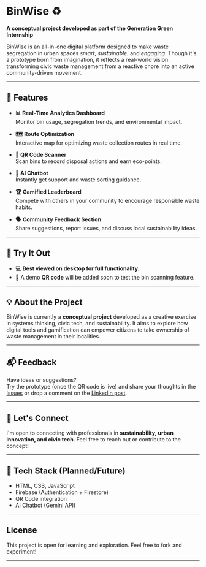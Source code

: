 # BinWise ♻️

**A conceptual project developed as part of the Generation Green Internship**

BinWise is an all-in-one digital platform designed to make waste segregation in urban spaces *smart*, *sustainable*, and *engaging*. Though it's a prototype born from imagination, it reflects a real-world vision: transforming civic waste management from a reactive chore into an active community-driven movement.

---

## 🌟 Features

- **📊 Real-Time Analytics Dashboard**  
  Monitor bin usage, segregation trends, and environmental impact.

- **🗺️ Route Optimization**  
  Interactive map for optimizing waste collection routes in real time.

- **📱 QR Code Scanner**  
  Scan bins to record disposal actions and earn eco-points.

- **🤖 AI Chatbot**  
  Instantly get support and waste sorting guidance.

- **🏆 Gamified Leaderboard**  
  Compete with others in your community to encourage responsible waste habits.

- **🗣️ Community Feedback Section**  
  Share suggestions, report issues, and discuss local sustainability ideas.

---

## 🧪 Try It Out

- 💻 **Best viewed on desktop for full functionality.**
- 📌 A demo **QR code** will be added soon to test the bin scanning feature.

---

## 💡 About the Project

BinWise is currently a **conceptual project** developed as a creative exercise in systems thinking, civic tech, and sustainability. It aims to explore how digital tools and gamification can empower citizens to take ownership of waste management in their localities.

---

## 📬 Feedback

Have ideas or suggestions?  
Try the prototype (once the QR code is live) and share your thoughts in the [Issues](https://github.com/yourusername/binwise/issues) or drop a comment on the [LinkedIn post](#).

---

## 🤝 Let's Connect

I'm open to connecting with professionals in **sustainability, urban innovation, and civic tech**. Feel free to reach out or contribute to the concept!

---

## 📌 Tech Stack (Planned/Future)

- HTML, CSS, JavaScript
- Firebase (Authentication + Firestore)
- QR Code integration
- AI Chatbot (Gemini API)

---

## License

This project is open for learning and exploration. Feel free to fork and experiment!

---


